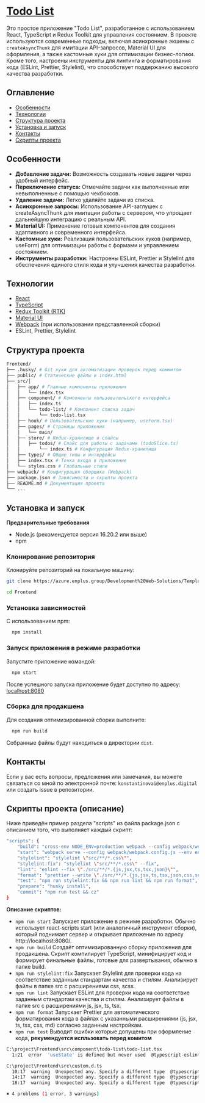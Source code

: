# [Todo List](https://tsa-web07-id.ie.corp:4008/)

Это простое приложение "Todo List", разработанное с использованием React, TypeScript и Redux Toolkit для управления состоянием. В проекте используются современные подходы, включая асинхронные экшены с `createAsyncThunk` для имитации API-запросов, Material UI для оформления, а также кастомные хуки для оптимизации бизнес-логики. Кроме того, настроены инструменты для линтинга и форматирования кода (ESLint, Prettier, Stylelint), что способствует поддержанию высокого качества разработки.

## Оглавление

- [Особенности](#особенности)
- [Технологии](#технологии)
- [Структура проекта](#Структура-проекта)
- [Установка и запуск](#установка-и-запуск)
- [Контакты](#контакты)
- [Скрипты проекта](#скрипты-проекта)

## Особенности

- **Добавление задачи:** Возможность создавать новые задачи через удобный интерфейс.
- **Переключение статуса:** Отмечайте задачи как выполненные или невыполненные с помощью чекбоксов.
- **Удаление задачи:** Легко удаляйте задачи из списка.
- **Асинхронные запросы:** Использование API-заглушек с createAsyncThunk для имитации работы с сервером, что упрощает дальнейшую интеграцию с реальным API.
- **Material UI:** Применение готовых компонентов для создания адаптивного и современного интерфейса.
- **Кастомные хуки:** Реализация пользовательских хуков (например, useForm) для оптимизации работы с формами и управлением состоянием.
- **Инструменты разработки:** Настроены ESLint, Prettier и Stylelint для обеспечения единого стиля кода и улучшения качества разработки.

## Технологии

- [React](https://react.dev/)
- [TypeScript](https://www.typescriptlang.org/)
- [Redux Toolkit (RTK)](https://redux-toolkit.js.org/)
- [Material UI](https://mui.com/)
- [Webpack](https://webpack.js.org/) (при использовании представленной сборки)
- ESLint, Prettier, Stylelint

## Структура проекта

```bash
Frontend/
├── .husky/ # Git хуки для автоматизации проверок перед коммитом
├── public/ # Статические файлы и index.html
├── src/│
│ 	├── app/ # Главные компоненты приложения
│ 	│ 	└── index.tsx
│ 	├── component/ # Компоненты пользовательского интерфейса
│ 	│ 	├── index.ts
│ 	│ 	└── todo-list/ # Компонент списка задач
│ 	│ 		└── todo-list.tsx
│ 	├── hook/ # Пользовательские хуки (например, useForm.tsx)
│ 	├── pages/ # Страницы приложения
│ 	│ 	└── main/
│ 	├── store/ # Redux-хранилище и слайсы
│ 	│ 	├── todos/ # Слайс для работы с задачами (todoSlice.ts)
│ 	│		└── index.ts # Конфигурация Redux-хранилища
│ 	├── types/ # Общие типы и интерфейсы
│ 	├── index.tsx # Точка входа в приложение
│ 	└── styles.css # Глобальные стили
├── webpack/ # Конфигурация сборщика (Webpack)
├── package.json # Зависимости и скрипты проекта
├── README.md # Документация проекта
└── ...
```

## Установка и запуск

**Предварительные требования**

- Node.js (рекомендуется версия 16.20.2 или выше)
- npm

### Клонирование репозитория

Клонируйте репозиторий на локальную машину:

```bash
git clone https://azure.enplus.group/Development%20Web-Solutions/Template%20Frontend%20-%20Backend/_git/Frontend

cd Frontend
```

### Установка зависимостей

С использованием npm:

```bash
  npm install
```

### Запуск приложения в режиме разработки

Запустите приложение командой:

```bash
  npm start
```

После успешного запуска приложение будет доступно по адресу: [localhost:8080](http://localhost:8080/)

### Сборка для продакшена

Для создания оптимизированной сборки выполните:

```bash
  npm run build
```

Собранные файлы будут находиться в директории `dist`.

## Контакты

Если у вас есть вопросы, предложения или замечания, вы можете связаться со мной по электронной почте: `konstantinovai@enplus.digital` или создать issue в репозитории.

## Скрипты проекта (описание)

Ниже приведён пример раздела "scripts" из файла package.json с описанием того, что выполняет каждый скрипт:

```bash
"scripts": {
	"build": "cross-env NODE_ENV=production webpack --config webpack/webpack.config.js --env env=prod",
	"start": "webpack serve --config webpack/webpack.config.js --env env=dev",
	"stylelint": "stylelint \"src/**/*.css\"",
	"stylelint:fix": "stylelint \"src/**/*.css\" --fix",
	"lint": "eslint --fix \"./src/**/*.{js,jsx,ts,tsx,json}\"",
	"format": "prettier --write \"./src/**/*.{js,jsx,ts,tsx,json,css,scss,md}\" --ignore-path ./.prettierignore",
	"test": "npm run stylelint:fix && npm run lint && npm run format",
	"prepare": "husky install",
	"commit": "npm run test && cz"
}
```

**Описание скриптов:**

- `npm run start` Запускает приложение в режиме разработки. Обычно использует react-scripts start (или аналогичный инструмент сборки), который поднимает сервер и открывает приложение по адресу http://localhost:8080/.
- `npm run build` Создаёт оптимизированную сборку приложения для продакшена. Скрипт компилирует TypeScript, минифицирует код и формирует финальные файлы, готовые для развертывания, обычно в папке build.
- `npm run stylelint:fix` Запускает Stylelint для проверки кода на соответствие заданным стандартам качества и стилям. Aнализирует файлы в папке src с расширениями css, scss.
- `npm run lint` Запускает ESLint для проверки кода на соответствие заданным стандартам качества и стилям. Aнализирует файлы в папке src с расширениями js, jsx, ts, tsx.
- `npm run format` Запускает Prettier для автоматического форматирования кода в файлах с указанными расширениями (js, jsx, ts, tsx, css, md) согласно заданным настройкам.
- `npm run test` Выводит ошибки которые допущены при оформление кода, **рекумендуется испльзовать перед комитом**

```bash
C:\project\Frontend\src\component\todo-list\todo-list.tsx
  1:21  error  'useState' is defined but never used  @typescript-eslint/no-unused-vars

C:\project\Frontend\src\custom.d.ts
  10:17  warning  Unexpected any. Specify a different type  @typescript-eslint/no-explicit-any
  14:17  warning  Unexpected any. Specify a different type  @typescript-eslint/no-explicit-any
  18:17  warning  Unexpected any. Specify a different type  @typescript-eslint/no-explicit-any

✖ 4 problems (1 error, 3 warnings)
```
